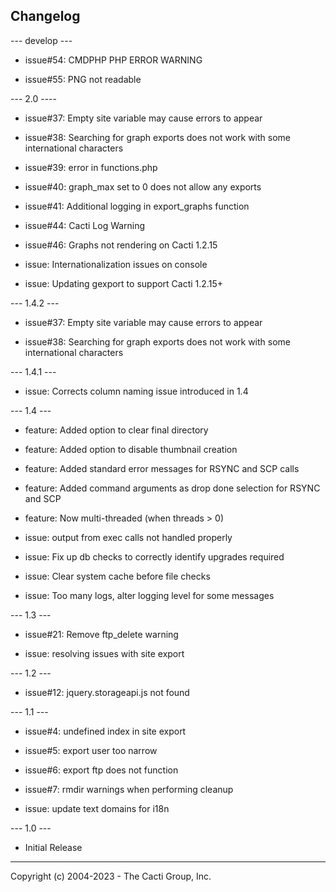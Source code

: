 ## Changelog

--- develop ---

- issue#54: CMDPHP PHP ERROR WARNING

- issue#55: PNG not readable


--- 2.0 ----

- issue#37: Empty site variable may cause errors to appear

- issue#38: Searching for graph exports does not work with some international
  characters

- issue#39: error in functions.php

- issue#40: graph_max set to 0 does not allow any exports

- issue#41: Additional logging in export_graphs function

- issue#44: Cacti Log Warning

- issue#46: Graphs not rendering on Cacti 1.2.15

- issue: Internationalization issues on console

- issue: Updating gexport to support Cacti 1.2.15+


--- 1.4.2 ---

- issue#37: Empty site variable may cause errors to appear

- issue#38: Searching for graph exports does not work with some international
  characters


--- 1.4.1 ---

- issue: Corrects column naming issue introduced in 1.4


--- 1.4 ---

- feature: Added option to clear final directory

- feature: Added option to disable thumbnail creation

- feature: Added standard error messages for RSYNC and SCP calls

- feature: Added command arguments as drop done selection for RSYNC and SCP

- feature: Now multi-threaded (when threads > 0)

- issue: output from exec calls not handled properly

- issue: Fix up db checks to correctly identify upgrades required

- issue: Clear system cache before file checks

- issue: Too many logs, alter logging level for some messages


--- 1.3 ---

- issue#21: Remove ftp_delete warning

- issue: resolving issues with site export


--- 1.2 ---

- issue#12: jquery.storageapi.js not found


--- 1.1 ---

- issue#4: undefined index in site export

- issue#5: export user too narrow

- issue#6: export ftp does not function

- issue#7: rmdir warnings when performing cleanup

- issue: update text domains for i18n


--- 1.0 ---

- Initial Release

-----------------------------------------------
Copyright (c) 2004-2023 - The Cacti Group, Inc.
